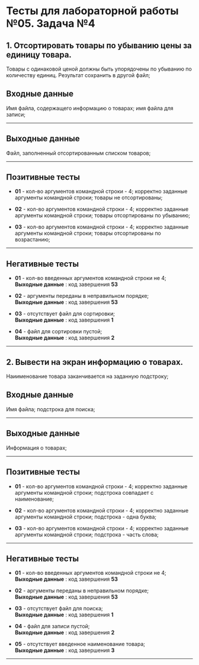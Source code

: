 # Тесты для лабораторной работы №05. Задача №4

## 1. Отсортировать товары по убыванию цены за единицу товара. 
Товары с одинаковой
ценой должны быть упорядочены по убыванию по количеству единиц. Результат
сохранить в другой файл;

## Входные данные

Имя файла, содержащего информацию о товарах; имя файла для записи;

---

## Выходные данные

Файл, заполненный отсортированным списком товаров;

---

## Позитивные тесты

- __01__ - кол-во аргументов командной строки - 4; корректно заданные аргументы командной строки; товары не отсортированы;

- __02__ - кол-во аргументов командной строки - 4; корректно заданные аргументы командной строки; товары отсортированы по убыванию;

- __03__ - кол-во аргументов командной строки - 4; корректно заданные аргументы командной строки; товары отсортированы по возрастанию;

---

## Негативные тесты

- __01__ - кол-во введенных аргументов командной строки не 4; <br />
__Выходные данные__ : код завершения __53__

- __02__ - аргументы переданы в неправильном порядке; <br />
__Выходные данные__ : код завершения __53__

- __03__ - отсутствует файл для сортировки; <br />
__Выходные данные__ : код завершения __1__

- __04__ - файл для сортировки пустой; <br />
__Выходные данные__ : код завершения __2__

---

## 2. Вывести на экран информацию о товарах.
Наиименование товара заканчивается
на заданную подстроку;

## Входные данные

Имя файла; подстрока для поиска;

---

## Выходные данные

Информация о товарах;

---

## Позитивные тесты

- __01__ - кол-во аргументов командной строки - 4; корректно заданные аргументы командной строки; подстрока совпадает с наименование;

- __02__ - кол-во аргументов командной строки - 4; корректно заданные аргументы командной строки; подстрока - одна буква;

- __03__ - кол-во аргументов командной строки - 4; корректно заданные аргументы командной строки; подстрока - часть слова;

---

## Негативные тесты

- __01__ - кол-во введенных аргументов командной строки не 4; <br />
__Выходные данные__ : код завершения __53__

- __02__ - аргументы переданы в неправильном порядке; <br />
__Выходные данные__ : код завершения __53__

- __03__ - отсутствует файл для поиска; <br />
__Выходные данные__ : код завершения __1__

- __04__ - файл для записи пустой; <br />
__Выходные данные__ : код завершения __2__

- __05__ - отсутствует введенное наименование товара; <br />
__Выходные данные__ : код завершения __3__

---
